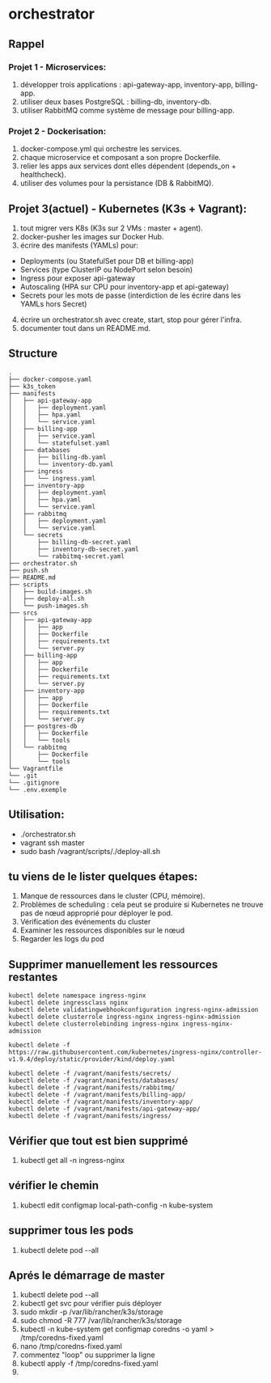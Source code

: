 # orchestrator

## Rappel

### Projet 1 - Microservices:
1) développer trois applications : api-gateway-app, inventory-app, billing-app.
2) utiliser deux bases PostgreSQL : billing-db, inventory-db.
3) utiliser RabbitMQ comme système de message pour billing-app.

### Projet 2 - Dockerisation:
1) docker-compose.yml qui orchestre les services.
2) chaque microservice et composant a son propre Dockerfile.
3) relier les apps aux services dont elles dépendent (depends_on + healthcheck).
4) utiliser des volumes pour la persistance (DB & RabbitMQ).

## Projet 3(actuel) - Kubernetes (K3s + Vagrant):
1) tout migrer vers K8s (K3s sur 2 VMs : master + agent).
2) docker-pusher les images sur Docker Hub.
3) écrire des manifests (YAMLs) pour:
- Deployments (ou StatefulSet pour DB et billing-app)
- Services (type ClusterIP ou NodePort selon besoin)
- Ingress pour exposer api-gateway
- Autoscaling (HPA sur CPU pour inventory-app et api-gateway)
- Secrets pour les mots de passe (interdiction de les écrire dans les YAMLs hors Secret)
4) écrire un orchestrator.sh avec create, start, stop pour gérer l'infra.
5) documenter tout dans un README.md.

## Structure
```
.
├── docker-compose.yaml
├── k3s_token
├── manifests
│   ├── api-gateway-app
│   │   ├── deployment.yaml
│   │   ├── hpa.yaml
│   │   └── service.yaml
│   ├── billing-app
│   │   ├── service.yaml
│   │   └── statefulset.yaml
│   ├── databases
│   │   ├── billing-db.yaml
│   │   └── inventory-db.yaml
│   ├── ingress
│   │   └── ingress.yaml
│   ├── inventory-app
│   │   ├── deployment.yaml
│   │   ├── hpa.yaml
│   │   └── service.yaml
│   ├── rabbitmq
│   │   ├── deployment.yaml
│   │   └── service.yaml
│   └── secrets
│       ├── billing-db-secret.yaml
│       ├── inventory-db-secret.yaml
│       └── rabbitmq-secret.yaml
├── orchestrator.sh
├── push.sh
├── README.md
├── scripts
│   ├── build-images.sh
│   ├── deploy-all.sh
│   └── push-images.sh
├── srcs
│   ├── api-gateway-app
│   │   ├── app
│   │   ├── Dockerfile
│   │   ├── requirements.txt
│   │   └── server.py
│   ├── billing-app
│   │   ├── app
│   │   ├── Dockerfile
│   │   ├── requirements.txt
│   │   └── server.py
│   ├── inventory-app
│   │   ├── app
│   │   ├── Dockerfile
│   │   ├── requirements.txt
│   │   └── server.py
│   ├── postgres-db
│   │   ├── Dockerfile
│   │   └── tools
│   └── rabbitmq
│       ├── Dockerfile
│       └── tools
└── Vagrantfile
└── .git
└── .gitignore
└── .env.exemple
```

## Utilisation:
- ./orchestrator.sh
- vagrant ssh master
- sudo bash /vagrant/scripts/./deploy-all.sh

## tu viens de le lister quelques étapes:
1) Manque de ressources dans le cluster (CPU, mémoire).
2) Problèmes de scheduling : cela peut se produire si Kubernetes ne trouve pas de nœud approprié pour déployer le pod.
3) Vérification des événements du cluster
4) Examiner les ressources disponibles sur le nœud
5) Regarder les logs du pod

## Supprimer manuellement les ressources restantes
```
kubectl delete namespace ingress-nginx
kubectl delete ingressclass nginx
kubectl delete validatingwebhookconfiguration ingress-nginx-admission
kubectl delete clusterrole ingress-nginx ingress-nginx-admission
kubectl delete clusterrolebinding ingress-nginx ingress-nginx-admission
```
```
kubectl delete -f https://raw.githubusercontent.com/kubernetes/ingress-nginx/controller-v1.9.4/deploy/static/provider/kind/deploy.yaml
```
```
kubectl delete -f /vagrant/manifests/secrets/
kubectl delete -f /vagrant/manifests/databases/
kubectl delete -f /vagrant/manifests/rabbitmq/
kubectl delete -f /vagrant/manifests/billing-app/
kubectl delete -f /vagrant/manifests/inventory-app/
kubectl delete -f /vagrant/manifests/api-gateway-app/
kubectl delete -f /vagrant/manifests/ingress/
```

## Vérifier que tout est bien supprimé
1) kubectl get all -n ingress-nginx

## vérifier le chemin
1) kubectl edit configmap local-path-config -n kube-system

## supprimer tous les pods
1) kubectl delete pod --all

## Aprés le démarrage de master
1) kubectl delete pod --all
2) kubectl get svc pour vérifier puis déployer
3) sudo mkdir -p /var/lib/rancher/k3s/storage
4) sudo chmod -R 777 /var/lib/rancher/k3s/storage
5) kubectl -n kube-system get configmap coredns -o yaml > /tmp/coredns-fixed.yaml
6) nano /tmp/coredns-fixed.yaml
7) commentez "loop" ou supprimer la ligne
8) kubectl apply -f /tmp/coredns-fixed.yaml
9) 
